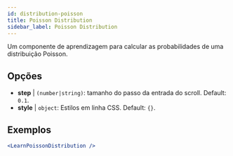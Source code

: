 ```yaml
---
id: distribution-poisson
title: Poisson Distribution
sidebar_label: Poisson Distribution
---
```


Um componente de aprendizagem para calcular as probabilidades de uma distribuição Poisson.

## Opções

* __step__ | `(number|string)`: tamanho do passo da entrada do scroll. Default: `0.1`.
* __style__ | `object`: Estilos em linha CSS. Default: `{}`.


## Exemplos

```jsx live
<LearnPoissonDistribution />
```

